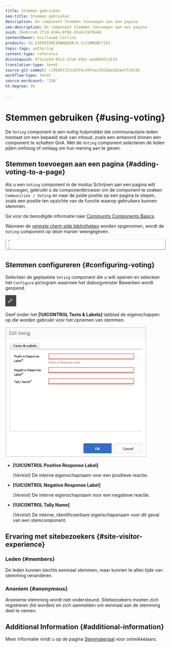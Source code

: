 ```yaml
---
title: Stemmen gebruiken
seo-title: Stemmen gebruiken
description: De component Stemmen toevoegen aan een pagina
seo-description: De component Stemmen toevoegen aan een pagina
uuid: 56e6cced-2f2d-434a-8fde-92a6c2478a04
contentOwner: Guillaume Carlino
products: SG_EXPERIENCEMANAGER/6.5/COMMUNITIES
topic-tags: authoring
content-type: reference
discoiquuid: 071cac6d-05c5-47ab-85bc-ead6693ca1f4
translation-type: tm+mt
source-git-commit: c190d5f223c85f6c49fea1391d8a3d2baff20192
workflow-type: tm+mt
source-wordcount: '234'
ht-degree: 0%

---
```



# Stemmen gebruiken {#using-voting}

De `Voting` component is een nuttig hulpmiddel dat communautaire leden toestaat om een bepaald stuk van inhoud, zoals een antwoord binnen een component te schatten QnA. Met de `Voting` component selecteren de leden pijlen omhoog of omlaag om hun mening aan te geven.

## Stemmen toevoegen aan een pagina {#adding-voting-to-a-page}

Als u een `Voting` component in de modus Schrijven aan een pagina wilt toevoegen, gebruikt u de componentbrowser om de component te zoeken `Communities / Voting` en naar de juiste positie op een pagina te slepen, zoals een positie ten opzichte van de functie waarop gebruikers kunnen stemmen.

Ga voor de benodigde informatie naar [Community Components Basics](basics.md).

Wanneer de [vereiste client-side bibliotheken](essentials-voting.md#essentials-for-client-side) worden opgenomen, wordt de `Voting` component op deze manier weergegeven.

![stemcomponent](assets/voting-component.png)

## Stemmen configureren {#configuring-voting}

Selecteer de geplaatste `Voting` component die u wilt openen en selecteer het `Configure` pictogram waarmee het dialoogvenster Bewerken wordt geopend.

![vormen](assets/configure-new.png)

Geef onder het **[!UICONTROL Texts & Labels]** tabblad de eigenschappen op die worden gebruikt voor het opnemen van stemmen.

![stemlabel](assets/voting-label.png)

* **[!UICONTROL Positive Response Label]**

   (*Vereist*) De interne eigenschapnaam voor een positieve reactie.

* **[!UICONTROL Negative Response Label]**

   (*Vereist*) De interne eigenschapnaam voor een negatieve reactie.

* **[!UICONTROL Tally Name]**

   (*Vereist*) De interne, identificeerbare eigenschapsnaam voor dit geval van een stemcomponent.

## Ervaring met sitebezoekers {#site-visitor-experience}

### Leden {#members}

De leden kunnen slechts eenmaal stemmen, maar kunnen te allen tijde van stemming veranderen.

### Anoniem {#anonymous}

Anonieme stemming wordt niet ondersteund. Sitebezoekers moeten zich registreren (lid worden) en zich aanmelden om eenmaal aan de stemming deel te nemen.

## Additional Information {#additional-information}

Meer informatie vindt u op de pagina [Stemmateriaal](essentials-voting.md) voor ontwikkelaars.
